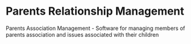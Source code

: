# Parents Relationship Management
Parents Association Management - Software for managing members of parents association and issues associated with their children
